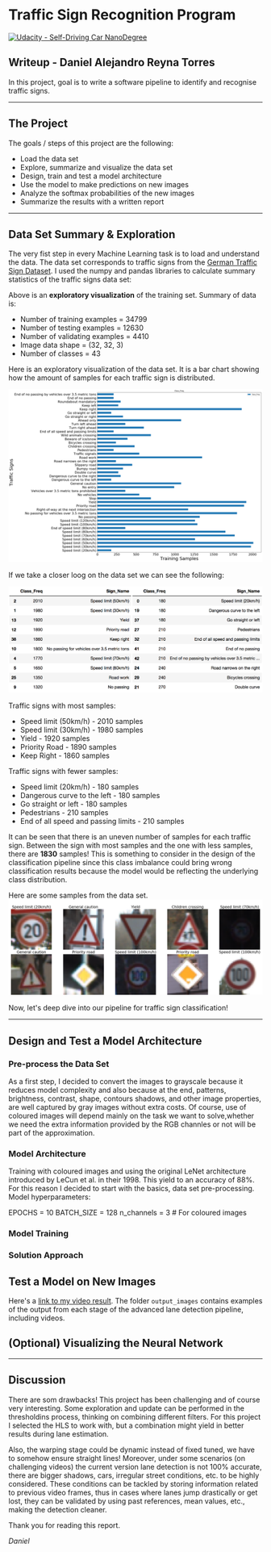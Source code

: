 # Traffic Sign Recognition Program
[![Udacity - Self-Driving Car NanoDegree](https://s3.amazonaws.com/udacity-sdc/github/shield-carnd.svg)](http://www.udacity.com/drive)

## Writeup - Daniel Alejandro Reyna Torres

In this project, goal is to write a software pipeline to identify and recognise traffic signs.

---

## The Project

The goals / steps of this project are the following:

* Load the data set
* Explore, summarize and visualize the data set
* Design, train and test a model architecture
* Use the model to make predictions on new images
* Analyze the softmax probabilities of the new images
* Summarize the results with a written report

---

## Data Set Summary & Exploration

The very fist step in every Machine Learning task is to load and understand the data. The data set corresponds to traffic signs from the [German Traffic Sign Dataset](http://benchmark.ini.rub.de/?section=gtsrb&subsection=dataset). I used the numpy and pandas libraries to calculate summary statistics of the traffic signs data set:


Above is an **exploratory visualization** of the training set. Summary of data is:

- Number of training examples = 34799
- Number of testing examples = 12630
- Number of validating examples = 4410
- Image data shape = (32, 32, 3)
- Number of classes = 43

Here is an exploratory visualization of the data set. It is a bar chart showing how the amount of samples for each traffic sign is distributed. 

![dataset_dist]

If we take a closer loog on the data set we can see the following: 

![class_freq]

Traffic signs with most samples:
- Speed limit (50km/h) - 2010 samples
- Speed limit (30km/h) - 1980 samples
- Yield - 1920 samples
- Priority Road - 1890 samples
- Keep Right - 1860 samples

Traffic signs with fewer samples:
- Speed limit (20km/h) - 180 samples
- Dangerous curve to the left - 180 samples
- Go straight or left - 180 samples
- Pedestrians - 210 samples
- End of all speed and passing limits - 210 samples

It can be seen that there is an uneven number of samples for each traffic sign. Between the sign with most samples and the one with less samples, there are **1830** samples! This is something to consider in the design of the classification pipeline since this class imbalance could bring wrong classification results because the model would be reflecting the underlying class distribution.

Here are some samples from the data set.
![dataset]

Now, let's deep dive into our pipeline for traffic sign classification!

---

## Design and Test a Model Architecture

### Pre-process the Data Set

As a first step, I decided to convert the images to grayscale because it reduces model complexity and also because at the end, patterns, brightness, contrast, shape, contours shadows, and other image properties, are well captured by gray images without extra costs. Of course, use of coloured images will depend mainly on the task we want to solve,whether we need the extra information provided by the RGB channles or not will be part of the approximation.



### Model Architecture

Training with coloured images and using the original LeNet architecture introduced by LeCun et al. in their 1998. This yield to an accuracy of 88%. For this reason I decided to start with the basics, data set pre-processing.
Model hyperparameters:

EPOCHS = 10
BATCH_SIZE = 128
n_channels = 3 # For coloured images



### Model Training

### Solution Approach

## Test a Model on New Images

Here's a [link to my video result](output_images/project_video_out.mp4). 
The folder `output_images` contains examples of the output from each stage of the advanced lane detection pipeline, including videos.

## (Optional) Visualizing the Neural Network

---

## Discussion

There are som drawbacks! 
This project has been challenging and of course very interesting. Some exploration and update can be performed in the thresholdins process, thinking on combining different filters. For this project I selected the HLS to work with, but a combination might yield in better results during lane estimation.

Also, the warping stage could be dynamic instead of fixed tuned, we have to somehow ensure straight lines! Moreover, under some scenarios (on challenging videos) the current version lane detection is not 100% accurate, there are bigger shadows, cars, irregular street conditions, etc. to be highly considered. These conditions can be tackled by storing information related to previous video frames, thus in cases where lanes jump drastically or get lost, they can be validated by using past references, mean values, etc., making the detection cleaner.

Thank you for reading this report.

_Daniel_


[class_freq]: report_images/Class_Freq.png
[dataset_dist]: report_images/Traffic_Signs_Distribution.png
[dataset]: report_images/Explore_DS.png